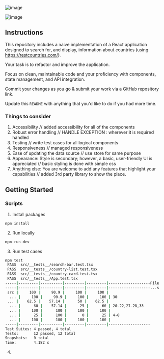 ![image](https://github.com/user-attachments/assets/c608ff5d-df25-432c-9213-3ea201e8e370)

![image](https://github.com/user-attachments/assets/72b39a33-e4b3-424b-b333-3e86671b8b33)

## Instructions

This repository includes a naive implementation of a React application designed to search for, and display, information about countries (using https://restcountries.com/).

Your task is to refactor and improve the application.

Focus on clean, maintainable code and your proficiency with components, state management, and API integration.

Commit your changes as you go & submit your work via a GitHub repository link.

Update this `README` with anything that you'd like to do if you had more time.

### Things to consider

1. Accessibility // added accessibility for all of the components
2. Robust error handling // HANDLE EXCEPTION : wherever it is required handled
3. Testing // write test cases for all logical components
4. Responsiveness // managed responsiveness
5. Ease of updating the data source // use store for same purpose
6. Appearance: Style is secondary; however, a basic, user-friendly UI is appreciated // basic styling is done with simple css
7. Anything else: You are welcome to add any features that highlight your capabilities // added 3rd party library to show the place.

## Getting Started

### Scripts

1. Install packages

```sh
npm install
```

2. Run locally

```sh
npm run dev
```

3. Run test cases

```sh
npm test
 PASS  src/__tests__/search-bar.test.tsx
 PASS  src/__tests__/country-list.test.tsx
 PASS  src/__tests__/country-card.test.tsx
 PASS  src/__tests__/App.test.tsx
-----|---------|----------|---------|---------|-------------------File | % Stmts | % Branch | % Funcs | % Lines | Uncovered Line #s
-----|---------|----------|---------|---------|-------------------...s |   76.31 |    77.77 |   66.66 |   75.67 |
 src |     100 |     90.9 |     100 |     100 |
  ... |     100 |     90.9 |     100 |     100 | 30
 ... |    62.5 |    57.14 |      50 |    62.5 |
  ... |      60 |    57.14 |      25 |      60 | 20-22,27-28,33
  ... |     100 |      100 |     100 |     100 |
  ... |      25 |      100 |       0 |      25 | 4-8
  ... |     100 |      100 |     100 |     100 |
-----|---------|----------|---------|---------|-------------------
Test Suites: 4 passed, 4 total
Tests:       12 passed, 12 total
Snapshots:   0 total
Time:        4.182 s
```

4.
